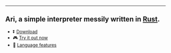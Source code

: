 
***
## **Ari**, a simple interpreter messily written in [**Rust**](https://www.rust-lang.org/).

* ⏬ [Download](../setup/download)
* 🎮 [Try it out now](../setup/try)
* 📖 [Language features](../features/overview)